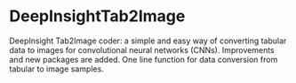 # DeepInsightTab2Image
DeepInsight Tab2Image coder: a simple and easy way of converting tabular data to images for convolutional neural networks (CNNs). Improvements and new packages are added. One line function for data conversion from tabular to image samples.
